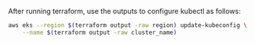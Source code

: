 After running terraform, use the outputs to configure kubectl as follows:
~~~sh
aws eks --region $(terraform output -raw region) update-kubeconfig \
    --name $(terraform output -raw cluster_name)
~~~

